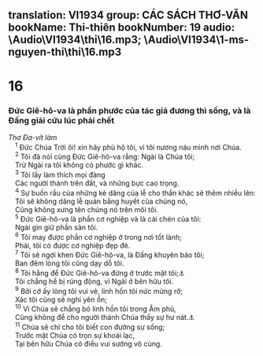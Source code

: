 translation: VI1934
group: CÁC SÁCH THƠ-VĂN
bookName: Thi-thiên 
bookNumber: 19
audio: \Audio\VI1934\thi\16.mp3; \Audio\VI1934\1-ms-nguyen-thi\thi\16.mp3
-------

<div class="title"><h1>16</h1><h3>Đức Giê-hô-va là phần phước của tác giả đương thì sống, và là Đấng giải cứu lúc phải chết</h3><i>Thơ Đa-vít làm</i></div>
<span class="verse thi_16_1"> <sup>1</sup> Đức Chúa Trời ôi! xin hãy phù hộ tôi, vì tôi nương náu mình nơi Chúa. <br/></span>
<span class="verse thi_16_2"> <sup>2</sup> Tôi đã nói cùng Đức Giê-hô-va rằng: Ngài là Chúa tôi; <br/> Trừ Ngài ra tôi không có phước gì khác. <br/></span>
<span class="verse thi_16_3"> <sup>3</sup> Tôi lấy làm thích mọi đàng <br/> Các người thánh trên đất, và những bực cao trọng. <br/></span>
<span class="verse thi_16_4"> <sup>4</sup> Sự buồn rầu của những kẻ dâng của lễ cho thần khác sẽ thêm nhiều lên: <br/> Tôi sẽ không dâng lễ quán bằng huyết của chúng nó, <br/> Cũng không xưng tên chúng nó trên môi tôi. <br/></span>
<span class="verse thi_16_5"> <sup>5</sup> Đức Giê-hô-va là phần cơ nghiệp và là cái chén của tôi: <br/> Ngài gìn giữ phần sản tôi. <br/></span>
<span class="verse thi_16_6"> <sup>6</sup> Tôi may được phần cơ nghiệp ở trong nơi tốt lành; <br/> Phải, tôi có được cơ nghiệp đẹp đẽ. <br/></span>
<span class="verse thi_16_7"> <sup>7</sup> Tôi sẽ ngợi khen Đức Giê-hô-va, là Đấng khuyên bảo tôi; <br/> Ban đêm lòng tôi cũng dạy dỗ tôi. <br/></span>
<span class="verse thi_16_8"> <sup>8</sup> Tôi hằng để Đức Giê-hô-va đứng ở trước mặt tôi;<a data-toggle="tooltip" data-placement="bottom" title="Cong 2:25-28">⚓</a><br/> Tôi chẳng hề bị rúng động, vì Ngài ở bên hữu tôi. <br/></span>
<span class="verse thi_16_9"> <sup>9</sup> Bởi cớ ấy lòng tôi vui vẻ, linh hồn tôi nức mừng rỡ; <br/> Xác tôi cũng sẽ nghỉ yên ổn; <br/></span>
<span class="verse thi_16_10"> <sup>10</sup> Vì Chúa sẽ chẳng bỏ linh hồn tôi trong Âm phủ, <br/> Cũng không để cho người thánh Chúa thấy sự hư nát.<a data-toggle="tooltip" data-placement="bottom" title="Cong 13:35">⚓</a><br/></span>
<span class="verse thi_16_11"> <sup>11</sup> Chúa sẽ chỉ cho tôi biết con đường sự sống; <br/> Trước mặt Chúa có trọn sự khoái lạc, <br/> Tại bên hữu Chúa có điều vui sướng vô cùng. <br/></span>
